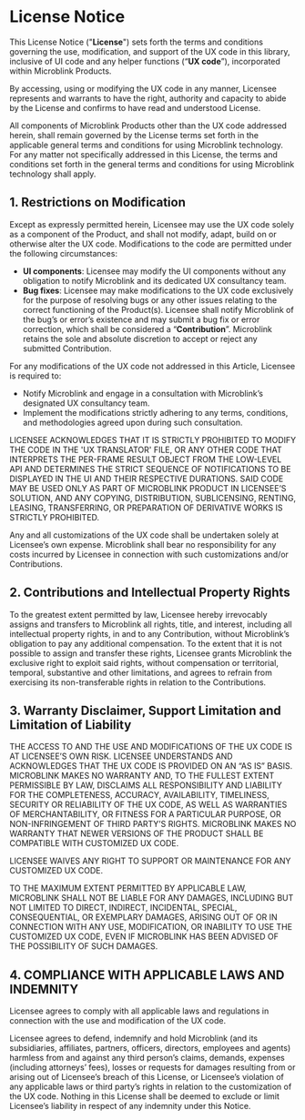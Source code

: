 # License Notice

This License Notice ("**License**") sets forth the terms and conditions governing the use, modification, and support of the UX code in this library, inclusive of UI code and any helper functions (“**UX code**”), incorporated within Microblink Products.

By accessing, using or modifying the UX code in any manner, Licensee represents and warrants to have the right, authority and capacity to abide by the License and confirms to have read and understood License.

All components of Microblink Products other than the UX code addressed herein, shall remain governed by the License terms set forth in the applicable general terms and conditions for using Microblink technology. For any matter not specifically addressed in this License, the terms and conditions set forth in the general terms and conditions for using Microblink technology shall apply.

## 1\. Restrictions on Modification

Except as expressly permitted herein, Licensee may use the UX code solely as a component of the Product, and shall not modify, adapt, build on or otherwise alter the UX code. Modifications to the code are permitted under the following circumstances:

* **UI components**: Licensee may modify the UI components without any obligation to notify Microblink and its dedicated UX consultancy team.
* **Bug fixes**: Licensee may make modifications to the UX code exclusively for the purpose of resolving bugs or any other issues relating to the correct functioning of the Product(s). Licensee shall notify Microblink of the bug’s or error’s existence and may submit a bug fix or error correction, which shall be considered a “**Contribution**”. Microblink retains the sole and absolute discretion to accept or reject any submitted Contribution.

For any modifications of the UX code not addressed in this Article, Licensee is required to:

* Notify Microblink and engage in a consultation with Microblink’s designated UX consultancy team.
* Implement the modifications strictly adhering to any terms, conditions, and methodologies agreed upon during such consultation.

LICENSEE ACKNOWLEDGES THAT IT IS STRICTLY PROHIBITED TO MODIFY THE CODE IN THE 'UX TRANSLATOR' FILE, OR ANY OTHER CODE THAT INTERPRETS THE PER-FRAME RESULT OBJECT FROM THE LOW-LEVEL API AND DETERMINES THE STRICT SEQUENCE OF NOTIFICATIONS TO BE DISPLAYED IN THE UI AND THEIR RESPECTIVE DURATIONS. SAID CODE MAY BE USED ONLY AS PART OF MICROBLINK PRODUCT IN LICENSEE’S SOLUTION, AND ANY COPYING, DISTRIBUTION, SUBLICENSING, RENTING, LEASING, TRANSFERRING, OR PREPARATION OF DERIVATIVE WORKS IS STRICTLY PROHIBITED.

Any and all customizations of the UX code shall be undertaken solely at Licensee’s own expense. Microblink shall bear no responsibility for any costs incurred by Licensee in connection with such customizations and/or Contributions.

## 2\. Contributions and Intellectual Property Rights

To the greatest extent permitted by law, Licensee hereby irrevocably assigns and transfers to Microblink all rights, title, and interest, including all intellectual property rights, in and to any Contribution, without Microblink’s obligation to pay any additional compensation. To the extent that it is not possible to assign and transfer these rights, Licensee grants Microblink the exclusive right to exploit said rights, without compensation or territorial, temporal, substantive and other limitations, and agrees to refrain from exercising its non-transferable rights in relation to the Contributions.

## 3\. Warranty Disclaimer, Support Limitation and Limitation of Liability

THE ACCESS TO AND THE USE AND MODIFICATIONS OF THE UX CODE IS AT LICENSEE’S OWN RISK. LICENSEE UNDERSTANDS AND ACKNOWLEDGES THAT THE UX CODE IS PROVIDED ON AN “AS IS” BASIS. MICROBLINK MAKES NO WARRANTY AND, TO THE FULLEST EXTENT PERMISSIBLE BY LAW, DISCLAIMS ALL RESPONSIBILITY AND LIABILITY FOR THE COMPLETENESS, ACCURACY, AVAILABILITY, TIMELINESS, SECURITY OR RELIABILITY OF THE UX CODE, AS WELL AS WARRANTIES OF MERCHANTABILITY, OR FITNESS FOR A PARTICULAR PURPOSE, OR NON-INFRINGEMENT OF THIRD PARTY’S RIGHTS. MICROBLINK MAKES NO WARRANTY THAT NEWER VERSIONS OF THE PRODUCT SHALL BE COMPATIBLE WITH CUSTOMIZED UX CODE.

LICENSEE WAIVES ANY RIGHT TO SUPPORT OR MAINTENANCE FOR ANY CUSTOMIZED UX CODE.

TO THE MAXIMUM EXTENT PERMITTED BY APPLICABLE LAW, MICROBLINK SHALL NOT BE LIABLE FOR ANY DAMAGES, INCLUDING BUT NOT LIMITED TO DIRECT, INDIRECT, INCIDENTAL, SPECIAL, CONSEQUENTIAL, OR EXEMPLARY DAMAGES, ARISING OUT OF OR IN CONNECTION WITH ANY USE, MODIFICATION, OR INABILITY TO USE THE CUSTOMIZED UX CODE, EVEN IF MICROBLINK HAS BEEN ADVISED OF THE POSSIBILITY OF SUCH DAMAGES.

## 4\. COMPLIANCE WITH APPLICABLE LAWS AND INDEMNITY

Licensee agrees to comply with all applicable laws and regulations in connection with the use and modification of the UX code.

Licensee agrees to defend, indemnify and hold Microblink (and its subsidiaries, affiliates, partners, officers, directors, employees and agents) harmless from and against any third person’s claims, demands, expenses (including attorneys’ fees), losses or requests for damages resulting from or arising out of Licensee’s breach of this License, or Licensee’s violation of any applicable laws or third party’s rights in relation to the customization of the UX code. Nothing in this License shall be deemed to exclude or limit Licensee’s liability in respect of any indemnity under this Notice.